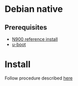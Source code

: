 # Debian native

## Prerequisites
* [N900 reference install](../reference-install)
* [u-boot](http://talk.maemo.org/showthread.php?t=81613)

# Install
Follow procedure described [here](https://github.com/dderby/debian900)

